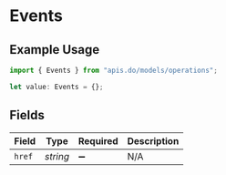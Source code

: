 # Events

## Example Usage

```typescript
import { Events } from "apis.do/models/operations";

let value: Events = {};
```

## Fields

| Field              | Type               | Required           | Description        |
| ------------------ | ------------------ | ------------------ | ------------------ |
| `href`             | *string*           | :heavy_minus_sign: | N/A                |